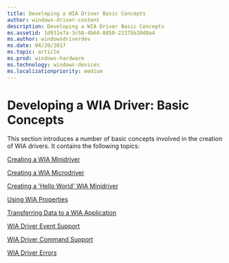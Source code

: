 ```yaml
---
title: Developing a WIA Driver Basic Concepts
author: windows-driver-content
description: Developing a WIA Driver Basic Concepts
ms.assetid: 1d931e7a-3c58-4b64-8850-22375b10d0a4
ms.author: windowsdriverdev
ms.date: 04/20/2017
ms.topic: article
ms.prod: windows-hardware
ms.technology: windows-devices
ms.localizationpriority: medium
---
```


# Developing a WIA Driver: Basic Concepts





This section introduces a number of basic concepts involved in the creation of WIA drivers. It contains the following topics:

[Creating a WIA Minidriver](creating-a-wia-minidriver.md)

[Creating a WIA Microdriver](creating-a-wia-microdriver.md)

[Creating a 'Hello World' WIA Minidriver](creating-a---hello-world---wia-minidriver.md)

[Using WIA Properties](using-wia-properties.md)

[Transferring Data to a WIA Application](transferring-data-to-a-wia-application.md)

[WIA Driver Event Support](wia-driver-event-support.md)

[WIA Driver Command Support](wia-driver-command-support.md)

[WIA Driver Errors](wia-driver-error-handling-and-recovery.md)

 

 




